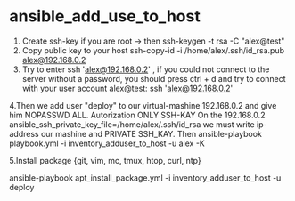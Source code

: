 # ansible_add_use_to_host
1. Create ssh-key
  if you are root -> then        ssh-keygen -t rsa -C "alex@test"
2. Copy public key to your host  ssh-copy-id -i /home/alex/.ssh/id_rsa.pub alex@192.168.0.2
3. Try to enter   ssh 'alex@192.168.0.2'  , if you could not connect to the server without a password, you should press ctrl + d and try to connect with your user account alex@test:  ssh 'alex@192.168.0.2'

4.Then we add user "deploy" to our virtual-mashine 192.168.0.2 and give him NOPASSWD ALL. Autorization ONLY SSH-KAY
On the 192.168.0.2  ansible_ssh_private_key_file=/home/alex/.ssh/id_rsa we must write ip-address our mashine and PRIVATE SSH_KAY.
Then  ansible-playbook playbook.yml -i inventory_adduser_to_host -u alex -K

5.Install package {git, vim, mc, tmux, htop, curl, ntp}

ansible-playbook apt_install_package.yml -i inventory_adduser_to_host -u deploy
